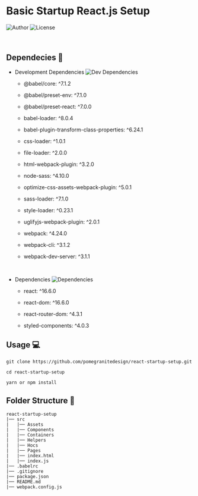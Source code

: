 # Basic Startup React.js Setup
![Author](https://img.shields.io/badge/author-Dmitriy%20Shin-green.svg)
![License](https://img.shields.io/dub/l/vibe-d.svg)

&nbsp;

## Dependecies 💾
- Development Dependencies ![Dev Dependencies](https://img.shields.io/david/dev/expressjs/express.svg)
  - @babel/core: ^7.1.2

  - @babel/preset-env: ^7.1.0

  - @babel/preset-react: ^7.0.0

  - babel-loader: ^8.0.4

  - babel-plugin-transform-class-properties: ^6.24.1

  - css-loader: ^1.0.1

  - file-loader: ^2.0.0

  - html-webpack-plugin: ^3.2.0

  - node-sass: ^4.10.0
  
  - optimize-css-assets-webpack-plugin: ^5.0.1

  - sass-loader: ^7.1.0

  - style-loader: ^0.23.1

  - uglifyjs-webpack-plugin: ^2.0.1

  - webpack: ^4.24.0

  - webpack-cli: ^3.1.2

  - webpack-dev-server: ^3.1.1

&nbsp;

- Dependencies ![Dependencies](https://img.shields.io/depfu/pomegranitedesign/react-startup-setup.svg)
  - react: ^16.6.0

  - react-dom: ^16.6.0
  
  - react-router-dom: ^4.3.1

  - styled-components: ^4.0.3

## Usage 💻
```
git clone https://github.com/pomegranitedesign/react-startup-setup.git

cd react-startup-setup

yarn or npm install
```

## Folder Structure 📁
```
react-startup-setup
|── src
|   |── Assets
|   |── Components
|   |── Containers
|   |── Helpers
|   |── Hocs
|   |── Pages
|   |── index.html
|   |── index.js
|── .babelrc
|── .gitignore
|── package.json
|── README.md
|── webpack.config.js
```